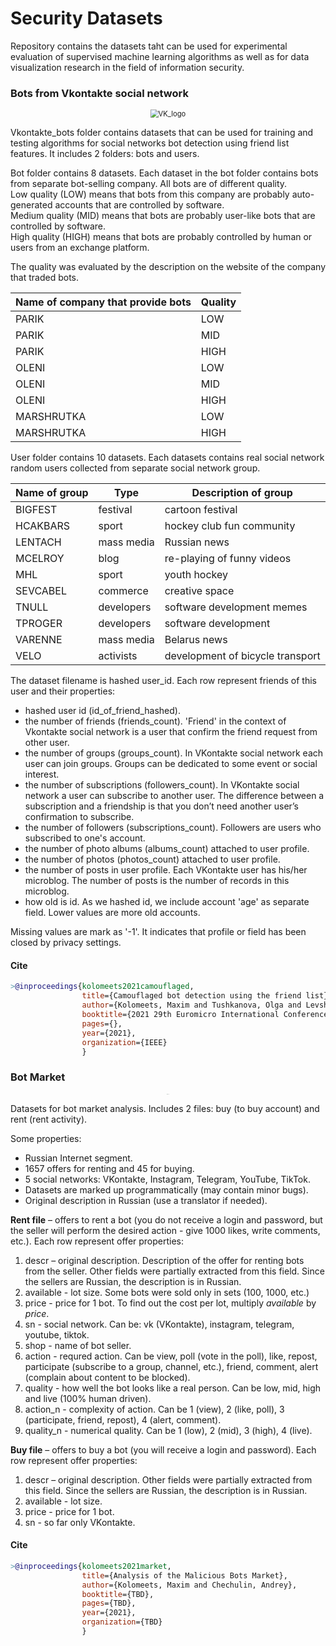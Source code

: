 # Security Datasets

Repository contains the datasets taht can be used for experimental evaluation of supervised machine learning algorithms as well as for data visualization research in the field of information security.

### Bots from Vkontakte social network

<p align="center">
  <img src="https://upload.wikimedia.org/wikipedia/commons/2/21/VK.com-logo.svg" alt="VK_logo" style="zoom:80%;" />
</p>

Vkontakte_bots folder contains datasets that can be used for training and testing algorithms for social networks bot detection using friend list features. It includes 2 folders: bots and users.

Bot folder contains 8 datasets. Each dataset in the bot folder contains bots from separate bot-selling company. All bots are of different quality. <br/>
Low quality (LOW) means that bots from this company are probably auto-generated accounts that are controlled by software. <br/>
Medium quality (MID) means that bots are probably user-like bots that are controlled by software.  <br/>
High quality (HIGH) means that bots are probably controlled by human or users from an exchange platform.

The quality was evaluated by the description on the website of the company that traded bots.


| Name of company that provide bots | Quality |
| --------------------------------- | ------- |
| PARIK                             | LOW     |
| PARIK                             | MID     |
| PARIK                             | HIGH    |
| OLENI                             | LOW     |
| OLENI                             | MID     |
| OLENI                             | HIGH    |
| MARSHRUTKA                        | LOW     |
| MARSHRUTKA                        | HIGH    |

User folder contains 10 datasets. Each datasets contains real social network random users collected from separate social network group.

| Name of group | Type       | Description of group             |
| ------------- | ---------- | -------------------------------- |
| BIGFEST       | festival   | cartoon festival                 |
| HCAKBARS      | sport      | hockey club fun community        |
| LENTACH       | mass media | Russian news                     |
| MCELROY       | blog       | re-playing of funny videos       |
| MHL           | sport      | youth hockey                     |
| SEVCABEL      | commerce   | creative space                   |
| TNULL         | developers | software development memes       |
| TPROGER       | developers | software development             |
| VARENNE       | mass media | Belarus news                     |
| VELO          | activists  | development of bicycle transport |

The dataset filename is hashed user_id. Each row represent friends of this user and their properties:
- hashed user id (id_of_friend_hashed).
- the number of friends (friends_count). 'Friend' in the context of Vkontakte social network is a user that confirm the friend request from other user.
- the number of groups (groups_count). In VKontakte social network each user can join  groups. Groups can be dedicated to some event or social interest.
- the number of subscriptions (followers_count). In VKontakte social network a user can subscribe to another user. The difference between a subscription and a friendship is that you don’t need another user’s confirmation to subscribe.
- the number of followers (subscriptions_count). Followers are users who subscribed to one's account.
- the number of photo albums (albums_count) attached to user profile. 
- the number of photos (photos_count) attached to user profile. 
- the number of posts in user profile. Each VKontakte user has his/her microblog. The number of posts is the number of records in this microblog.
- how old is id. As we hashed id, we include account 'age' as separate field. Lower values are more old accounts.

Missing values are mark as '-1'. It  indicates that profile or field has been closed by privacy settings.

#### Cite

```bibtex
>@inproceedings{kolomeets2021camouflaged,
                title={Camouflaged bot detection using the friend list},
                author={Kolomeets, Maxim and Tushkanova, Olga and Levshun, Dmitry and Chechulin, Andrey},
                booktitle={2021 29th Euromicro International Conference on Parallel, Distributed and Network-Based Processing (PDP)},
                pages={},
                year={2021},
                organization={IEEE}
                }
```


### Bot Market

<p align="center">
  <img src="http://drive.google.com/uc?export=view&id=1cAdoPt3WibBMxgnti_NonUm-JXikde6F" alt="VK_logo" style="zoom:5%;" />
</p>


Datasets for bot market analysis. Includes 2 files: buy (to buy account) and rent (rent activity).

Some properties:

- Russian Internet segment.
- 1657 offers for renting and 45 for buying.
- 5 social networks: VKontakte, Instagram, Telegram, YouTube, TikTok.
- Datasets are marked up programmatically (may contain minor bugs).
- Original description in Russian (use a translator if needed).

**Rent file** – offers to rent a bot (you do not receive a login and password, but the seller will perform the desired action - give 1000 likes, write comments, etc.). Each row represent offer properties:

1. descr – original description. Description of the offer for renting bots from the seller. Other fields were partially extracted from this field. Since the sellers are Russian, the description is in Russian.
2. available - lot size. Some bots were sold only in sets (100, 1000, etc.)
3. price - price for 1 bot. To find out the cost per lot, multiply *available* by *price*.
4. sn - social network. Can be: vk (VKontakte), instagram, telegram, youtube, tiktok.
5. shop - name of bot seller.
6. action - requred action. Can be view, poll (vote in the poll), like, repost, participate (subscribe to a group, channel, etc.), friend, comment, alert (complain about content to be blocked).
7. quality - how well the bot looks like a real person. Can be low, mid, high and live (100% human driven).
8. action_n - complexity of action. Can be 1 (view), 2 (like, poll), 3 (participate, friend, repost), 4 (alert, comment).
9. quality_n - numerical quality. Can be 1 (low), 2 (mid), 3 (high), 4 (live).

**Buy file** – offers to buy a bot (you will receive a login and password). Each row represent offer properties:

1. descr – original description. Other fields were partially extracted from this field. Since the sellers are Russian, the description is in Russian.
2. available - lot size.
3. price - price for 1 bot.
4. sn - so far only VKontakte.

#### Cite
```bibtex
>@inproceedings{kolomeets2021market,
                title={Analysis of the Malicious Bots Market},
                author={Kolomeets, Maxim and Chechulin, Andrey},
                booktitle={TBD},
                pages={TBD},
                year={2021},
                organization={TBD}
                }
```
